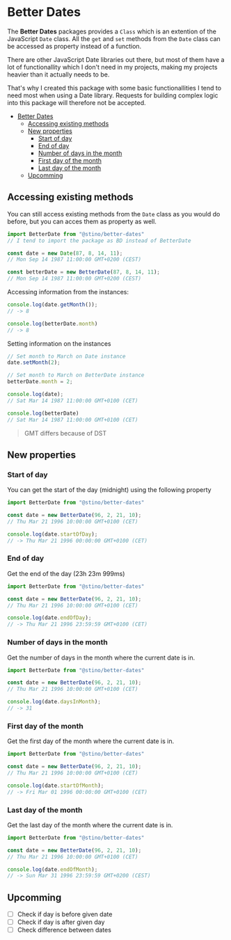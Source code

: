 # Better Dates

The __Better Dates__ packages provides a `Class` which is an extention of the JavaScript `Date` class. All the `get` and `set` methods from the `Date` class can be accessed as property instead of a function.

There are other JavaScript Date libraries out there, but most of them have a lot of functionallity which I don't need in my projects, making my projects heavier than it actually needs to be.

That's why I created this package with some basic functionallities I tend to need most when using a Date library. Requests for building complex logic into this package will therefore not be accepted.

- [Better Dates](#better-dates)
  - [Accessing existing methods](#accessing-existing-methods)
  - [New properties](#new-properties)
    - [Start of day](#start-of-day)
    - [End of day](#end-of-day)
    - [Number of days in the month](#number-of-days-in-the-month)
    - [First day of the month](#first-day-of-the-month)
    - [Last day of the month](#last-day-of-the-month)
  - [Upcomming](#upcomming)

## Accessing existing methods
You can still access existing methods from the `Date` class as you would do before, but you can acces them as property as well.

```javascript
import BetterDate from "@stino/better-dates"
// I tend to import the package as BD instead of BetterDate

const date = new Date(87, 8, 14, 11);
// Mon Sep 14 1987 11:00:00 GMT+0200 (CEST)

const betterDate = new BetterDate(87, 8, 14, 11);
// Mon Sep 14 1987 11:00:00 GMT+0200 (CEST)
```
Accessing information from the instances:
```javascript
console.log(date.getMonth());
// -> 8

console.log(betterDate.month)
// -> 8
```
Setting information on the instances
```javascript
// Set month to March on Date instance
date.setMonth(2);

// Set month to March on BetterDate instance
betterDate.month = 2;

console.log(date);
// Sat Mar 14 1987 11:00:00 GMT+0100 (CET)

console.log(betterDate)
// Sat Mar 14 1987 11:00:00 GMT+0100 (CET)
```
> GMT differs because of DST

## New properties

### Start of day
You can get the start of the day (midnight) using the following property
```javascript
import BetterDate from "@stino/better-dates"

const date = new BetterDate(96, 2, 21, 10);
// Thu Mar 21 1996 10:00:00 GMT+0100 (CET)

console.log(date.startOfDay);
// -> Thu Mar 21 1996 00:00:00 GMT+0100 (CET)
```

### End of day
Get the end of the day (23h 23m 999ms)
```javascript
import BetterDate from "@stino/better-dates"

const date = new BetterDate(96, 2, 21, 10);
// Thu Mar 21 1996 10:00:00 GMT+0100 (CET)

console.log(date.endOfDay);
// -> Thu Mar 21 1996 23:59:59 GMT+0100 (CET)
```

### Number of days in the month
Get the number of days in the month where the current date is in.
```javascript
import BetterDate from "@stino/better-dates"

const date = new BetterDate(96, 2, 21, 10);
// Thu Mar 21 1996 10:00:00 GMT+0100 (CET)

console.log(date.daysInMonth);
// -> 31
```

### First day of the month
Get the first day of the month where the current date is in.
```javascript
import BetterDate from "@stino/better-dates"

const date = new BetterDate(96, 2, 21, 10);
// Thu Mar 21 1996 10:00:00 GMT+0100 (CET)

console.log(date.startOfMonth);
// -> Fri Mar 01 1996 00:00:00 GMT+0100 (CET)
```

### Last day of the month
Get the last day of the month where the current date is in.
```javascript
import BetterDate from "@stino/better-dates"

const date = new BetterDate(96, 2, 21, 10);
// Thu Mar 21 1996 10:00:00 GMT+0100 (CET)

console.log(date.endOfMonth);
// -> Sun Mar 31 1996 23:59:59 GMT+0200 (CEST)
```

## Upcomming
- [ ] Check if day is before given date
- [ ] Check if day is after given day
- [ ] Check difference between dates